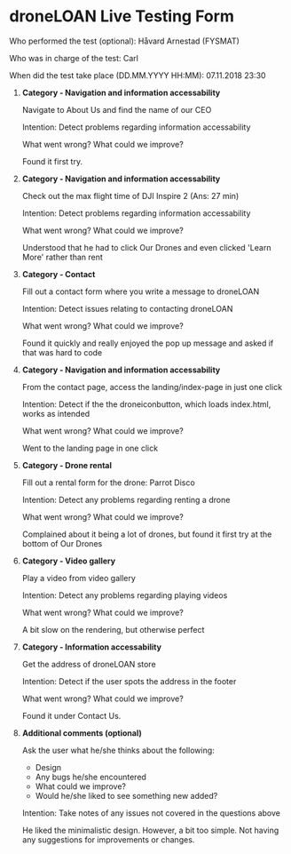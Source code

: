 # droneLOAN Live Testing Form

Who performed the test (optional): Håvard Arnestad (FYSMAT)

Who was in charge of the test: Carl

When did the test take place (DD.MM.YYYY HH:MM): 07.11.2018 23:30

1. **Category - Navigation and information accessability**
   
   Navigate to About Us and find the name of our CEO

   Intention: Detect problems regarding information accessability

   What went wrong? What could we improve?

   Found it first try.


2. **Category - Navigation and information accessability**

    Check out the max flight time of DJI Inspire 2 (Ans: 27 min)

    Intention: Detect problems regarding information accessability

    What went wrong? What could we improve?

    Understood that he had to click Our Drones and even clicked 'Learn More' rather than rent


3. **Category - Contact**

    Fill out a contact form where you write a message to droneLOAN

    Intention: Detect issues relating to contacting droneLOAN

    What went wrong? What could we improve?

    Found it quickly and really enjoyed the pop up message and asked if that was hard to code


4. **Category - Navigation and information accessability**
   
   From the contact page, access the landing/index-page in just one click

   Intention: Detect if the the droneiconbutton, which loads index.html, works as intended

   What went wrong? What could we improve?

    Went to the landing page in one click

5. **Category - Drone rental**

    Fill out a rental form for the drone: Parrot Disco

    Intention: Detect any problems regarding renting a drone

    What went wrong? What could we improve?

    Complained about it being a lot of drones, but found it first try at the bottom of Our Drones

6. **Category - Video gallery**

    Play a video from video gallery

    Intention: Detect any problems regarding playing videos

    What went wrong? What could we improve?

    A bit slow on the rendering, but otherwise perfect


7. **Category - Information accessability**

    Get the address of droneLOAN store

    Intention: Detect if the user spots the address in the footer

    What went wrong? What could we improve?

    Found it under Contact Us.


8. **Additional comments (optional)**

    Ask the user what he/she thinks about the following:
    - Design
    - Any bugs he/she encountered
    - What could we improve?
    - Would he/she liked to see something new added?

    Intention: Take notes of any issues not covered in the questions above

    He liked the minimalistic design. However, a bit too simple. Not having any
    suggestions for improvements or changes.
